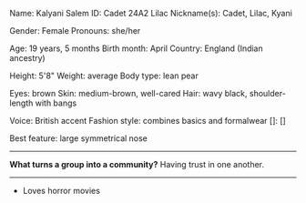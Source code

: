 Name: Kalyani Salem
ID: Cadet 24A2 Lilac
Nickname(s): Cadet, Lilac, Kyani

Gender: Female
Pronouns: she/her

Age: 19 years, 5 months
Birth month: April
Country: England (Indian ancestry)

Height: 5'8"
Weight: average
Body type: lean pear

Eyes: brown
Skin: medium-brown, well-cared
Hair: wavy black, shoulder-length with bangs

Voice: British accent
Fashion style: combines basics and formalwear
[]: []

Best feature: large symmetrical nose

---
**What turns a group into a community?**
Having trust in one another.

---
- Loves horror movies